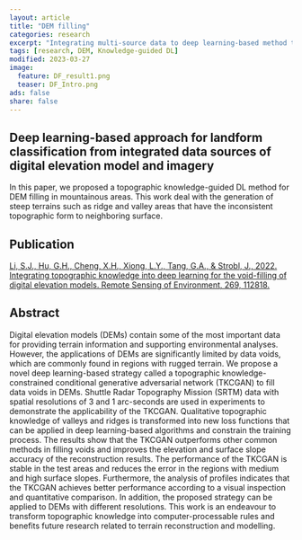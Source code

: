 ```yaml
---
layout: article
title: "DEM filling"
categories: research
excerpt: "Integrating multi-source data to deep learning-based method to classify loess landforms"
tags: [research, DEM, Knowledge-guided DL]
modified: 2023-03-27
image:
  feature: DF_result1.png
  teaser: DF_Intro.png
ads: false
share: false
---
```




## Deep learning-based approach for landform classification from integrated data sources of digital elevation model and imagery

  In this paper, we proposed a topographic knowledge-guided DL method for DEM filling in mountainous areas. This work deal with the generation of steep terrains such as ridge and valley areas that have the inconsistent topographic form to neighboring surface.
  
## Publication

  [Li, S.J., Hu, G.H., Cheng, X.H., Xiong, L.Y., Tang, G.A., & Strobl, J., 2022. Integrating topographic knowledge into deep learning for the void-filling of digital elevation models. Remote Sensing of Environment, 269, 112818.]([https://www.sciencedirect.com/science/article/abs/pii/S0169555X20300155](https://www.sciencedirect.com/science/article/abs/pii/S0034425721005381?via%3Dihub))

## Abstract

  Digital elevation models (DEMs) contain some of the most important data for providing terrain information and supporting environmental analyses. However, the applications of DEMs are significantly limited by data voids, which are commonly found in regions with rugged terrain. We propose a novel deep learning-based strategy called a topographic knowledge-constrained conditional generative adversarial network (TKCGAN) to fill data voids in DEMs. Shuttle Radar Topography Mission (SRTM) data with spatial resolutions of 3 and 1 arc-seconds are used in experiments to demonstrate the applicability of the TKCGAN. Qualitative topographic knowledge of valleys and ridges is transformed into new loss functions that can be applied in deep learning-based algorithms and constrain the training process. The results show that the TKCGAN outperforms other common methods in filling voids and improves the elevation and surface slope accuracy of the reconstruction results. The performance of the TKCGAN is stable in the test areas and reduces the error in the regions with medium and high surface slopes. Furthermore, the analysis of profiles indicates that the TKCGAN achieves better performance according to a visual inspection and quantitative comparison. In addition, the proposed strategy can be applied to DEMs with different resolutions. This work is an endeavour to transform topographic knowledge into computer-processable rules and benefits future research related to terrain reconstruction and modelling.
